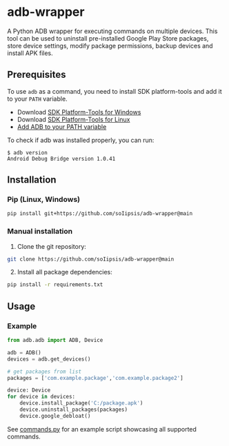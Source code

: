 # adb-wrapper

A Python ADB wrapper for executing commands on multiple devices. This tool can be used to uninstall pre-installed Google Play Store packages, store device settings, modify package permissions, backup devices and install APK files.

## Prerequisites

To use `adb` as a command, you need to install SDK platform-tools and add it to your `PATH` variable.

- Download [SDK Platform-Tools for Windows](https://dl.google.com/android/repository/platform-tools-latest-windows.zip)
- Download [SDK Platform-Tools for Linux](https://dl.google.com/android/repository/platform-tools-latest-linux.zip)
- [Add ADB to your PATH variable](https://www.xda-developers.com/adb-fastboot-any-directory-windows-linux/)

To check if adb was installed properly, you can run:

```Shell
$ adb version
Android Debug Bridge version 1.0.41
```

## Installation

### Pip (Linux, Windows)

```bash
pip install git+https://github.com/soIipsis/adb-wrapper@main
```

### Manual installation

1. Clone the git repository:

```bash
git clone https://github.com/soIipsis/adb-wrapper@main
```

2. Install all package dependencies:

```bash
pip install -r requirements.txt
```

## Usage

### Example

```Python
from adb.adb import ADB, Device

adb = ADB()
devices = adb.get_devices()

# get packages from list
packages = ['com.example.package','com.example.package2']

device: Device
for device in devices:
    device.install_package('C:/package.apk')
    device.uninstall_packages(packages)
    device.google_debloat()
```

See [commands.py](https://github.com/soIipsis/adb-wrapper/blob/main/examples/commands.py) for an example script showcasing all supported commands.
